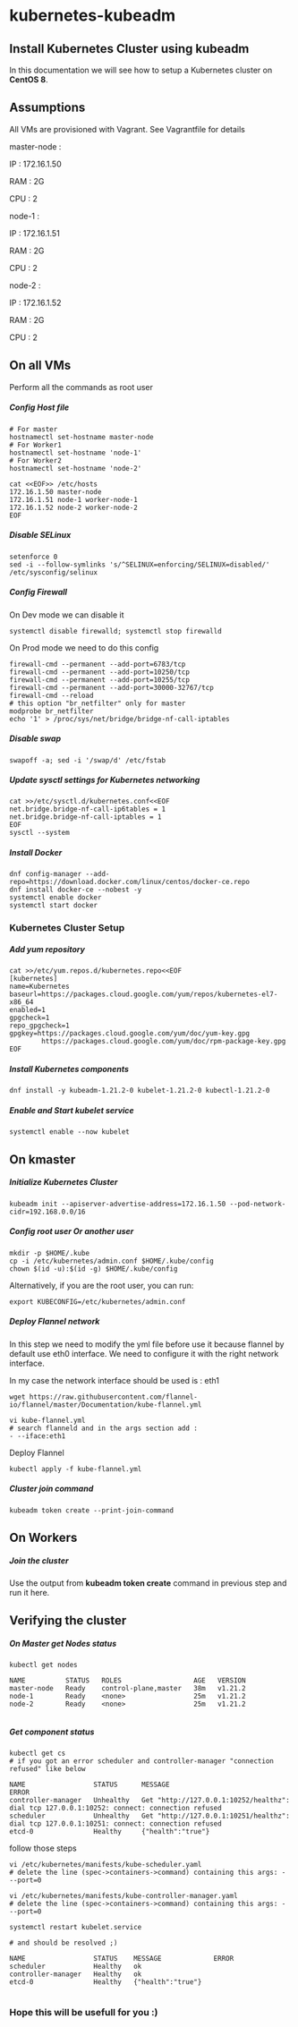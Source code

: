 # kubernetes-kubeadm

## Install Kubernetes Cluster using kubeadm
In this documentation we will see how to setup a Kubernetes cluster on __CentOS 8__.

## Assumptions

All VMs are provisioned with Vagrant.
See Vagrantfile for details

master-node : 

IP : 172.16.1.50

RAM : 2G

CPU : 2

node-1 :

IP : 172.16.1.51

RAM : 2G

CPU : 2

node-2 :

IP : 172.16.1.52

RAM : 2G

CPU : 2

## On all VMs

Perform all the commands as root user

##### Config Host file

```
# For master
hostnamectl set-hostname master-node
# For Worker1
hostnamectl set-hostname 'node-1'
# For Worker2
hostnamectl set-hostname 'node-2'

cat <<EOF>> /etc/hosts
172.16.1.50 master-node
172.16.1.51 node-1 worker-node-1
172.16.1.52 node-2 worker-node-2
EOF
```

##### Disable SELinux
```
setenforce 0
sed -i --follow-symlinks 's/^SELINUX=enforcing/SELINUX=disabled/' /etc/sysconfig/selinux
```

##### Config Firewall

On Dev mode we can disable it
```
systemctl disable firewalld; systemctl stop firewalld
```

On Prod mode we need to do this config
```
firewall-cmd --permanent --add-port=6783/tcp
firewall-cmd --permanent --add-port=10250/tcp
firewall-cmd --permanent --add-port=10255/tcp
firewall-cmd --permanent --add-port=30000-32767/tcp
firewall-cmd --reload
# this option "br_netfilter" only for master
modprobe br_netfilter
echo '1' > /proc/sys/net/bridge/bridge-nf-call-iptables
```


##### Disable swap
```
swapoff -a; sed -i '/swap/d' /etc/fstab
```

##### Update sysctl settings for Kubernetes networking
```
cat >>/etc/sysctl.d/kubernetes.conf<<EOF
net.bridge.bridge-nf-call-ip6tables = 1
net.bridge.bridge-nf-call-iptables = 1
EOF
sysctl --system
```
##### Install Docker
```
dnf config-manager --add-repo=https://download.docker.com/linux/centos/docker-ce.repo
dnf install docker-ce --nobest -y
systemctl enable docker
systemctl start docker
```
### Kubernetes Cluster Setup
##### Add yum repository
```
cat >>/etc/yum.repos.d/kubernetes.repo<<EOF
[kubernetes]
name=Kubernetes
baseurl=https://packages.cloud.google.com/yum/repos/kubernetes-el7-x86_64
enabled=1
gpgcheck=1
repo_gpgcheck=1
gpgkey=https://packages.cloud.google.com/yum/doc/yum-key.gpg
        https://packages.cloud.google.com/yum/doc/rpm-package-key.gpg
EOF
```
##### Install Kubernetes components
```
dnf install -y kubeadm-1.21.2-0 kubelet-1.21.2-0 kubectl-1.21.2-0
```
##### Enable and Start kubelet service
```
systemctl enable --now kubelet
```
## On kmaster
##### Initialize Kubernetes Cluster
```
kubeadm init --apiserver-advertise-address=172.16.1.50 --pod-network-cidr=192.168.0.0/16
```
##### Config root user Or another user 

```
mkdir -p $HOME/.kube
cp -i /etc/kubernetes/admin.conf $HOME/.kube/config
chown $(id -u):$(id -g) $HOME/.kube/config
```

Alternatively, if you are the root user, you can run:

```
export KUBECONFIG=/etc/kubernetes/admin.conf
```


##### Deploy Flannel network

In this step we need to modify the yml file before use it because flannel by default use eth0 interface. We need to configure it with the right network interface.

In my case the network interface should be used is : eth1

```
wget https://raw.githubusercontent.com/flannel-io/flannel/master/Documentation/kube-flannel.yml

vi kube-flannel.yml
# search flanneld and in the args section add :
- --iface:eth1
```

Deploy Flannel

```
kubectl apply -f kube-flannel.yml
```

##### Cluster join command
```
kubeadm token create --print-join-command
```

## On Workers
##### Join the cluster
Use the output from __kubeadm token create__ command in previous step and run it here.

## Verifying the cluster
##### On Master get Nodes status
```
kubectl get nodes

NAME          STATUS   ROLES                  AGE   VERSION
master-node   Ready    control-plane,master   38m   v1.21.2
node-1        Ready    <none>                 25m   v1.21.2
node-2        Ready    <none>                 25m   v1.21.2


```
##### Get component status
```
kubectl get cs
# if you got an error scheduler and controller-manager "connection refused" like below

NAME                 STATUS      MESSAGE                                                                  ERROR
controller-manager   Unhealthy   Get "http://127.0.0.1:10252/healthz": dial tcp 127.0.0.1:10252: connect: connection refused
scheduler            Unhealthy   Get "http://127.0.0.1:10251/healthz": dial tcp 127.0.0.1:10251: connect: connection refused
etcd-0               Healthy     {"health":"true"}
```

follow those steps 

```
vi /etc/kubernetes/manifests/kube-scheduler.yaml
# delete the line (spec->containers->command) containing this args: - --port=0

vi /etc/kubernetes/manifests/kube-controller-manager.yaml
# delete the line (spec->containers->command) containing this args: - --port=0

systemctl restart kubelet.service

# and should be resolved ;) 

NAME                 STATUS    MESSAGE             ERROR
scheduler            Healthy   ok
controller-manager   Healthy   ok
etcd-0               Healthy   {"health":"true"}


```

### Hope this will be usefull for you :)